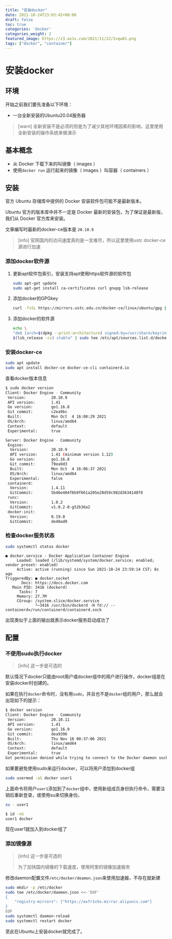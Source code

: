 ```yaml
---
title: "安装docker"
date: 2021-10-24T23:03:42+08:00
draft: false
toc: true
categories: 'docker'
categories_weight: 2
featured_image: https://z3.ax1x.com/2021/11/22/Ivqw8S.png
tags: ["docker", "container"]
---
```


# 安装docker

## 环境

开始之前我们要先准备以下环境：

* 一台全新安装的Ubuntu20.04服务器

> [warn]
> 全新安装不是必须的但是为了减少其他环境因素的影响，这里使用全新安装的操作系统来做演示

## 基本概念

* 从 Docker 下载下来的叫镜像（ images ）
* 使用`docker run` 运行起来的镜像（ images ）叫容器（ containers ）

## 安装

官方 Ubuntu 存储库中提供的 Docker 安装软件包可能不是最新版本。

Ubuntu 官方的版本库中并不一定是 Docker 最新的安装包，为了保证是最新版，我们从 Docker 官方库来安装。

文章编写时最新的docker-ce版本是 `20.10.9`

> [info]
> 官网国内的访问速度真的是一言难尽，所以这里使用ustc docker-ce源进行加速

### 添加docker软件源

1. 更新apt软件包索引，安装支持apt使用https软件源的软件包

    ```bash
    sudo apt-get update
    sudo apt-get install ca-certificates curl gnupg lsb-release
    ```

2. 添加docker的GPGkey

    ```bash
    curl -fsSL https://mirrors.ustc.edu.cn/docker-ce/linux/ubuntu/gpg | sudo gpg --dearmor -o /usr/share/keyrings/docker-archive-keyring.gpg
    ```

3. 添加docker的软件源

    ```bash
    echo \
    "deb [arch=$(dpkg --print-architecture) signed-by=/usr/share/keyrings/docker-archive-keyring.gpg] https://mirrors.ustc.edu.cn/docker-ce/linux/ubuntu \
    $(lsb_release -cs) stable" | sudo tee /etc/apt/sources.list.d/docker.list > /dev/null
    ```

### 安装docker-ce

```bash
sudo apt update
sudo apt install docker-ce docker-ce-cli containerd.io
```

查看docker版本信息

```bash
$ sudo docker version
Client: Docker Engine - Community
 Version:           20.10.9
 API version:       1.41
 Go version:        go1.16.8
 Git commit:        c2ea9bc
 Built:             Mon Oct  4 16:08:29 2021
 OS/Arch:           linux/amd64
 Context:           default
 Experimental:      true

Server: Docker Engine - Community
 Engine:
  Version:          20.10.9
  API version:      1.41 (minimum version 1.12)
  Go version:       go1.16.8
  Git commit:       79ea9d3
  Built:            Mon Oct  4 16:06:37 2021
  OS/Arch:          linux/amd64
  Experimental:     false
 containerd:
  Version:          1.4.11
  GitCommit:        5b46e404f6b9f661a205e28d59c982d3634148f8
 runc:
  Version:          1.0.2
  GitCommit:        v1.0.2-0-g52b36a2
 docker-init:
  Version:          0.19.0
  GitCommit:        de40ad0

```

### 检查docker服务状态

```bash
sudo systemctl status docker
```

```text
● docker.service - Docker Application Container Engine
     Loaded: loaded (/lib/systemd/system/docker.service; enabled; vendor preset: enabled)
     Active: active (running) since Sun 2021-10-24 23:59:14 CST; 8s ago
TriggeredBy: ● docker.socket
       Docs: https://docs.docker.com
   Main PID: 3416 (dockerd)
      Tasks: 7
     Memory: 27.7M
     CGroup: /system.slice/docker.service
             └─3416 /usr/bin/dockerd -H fd:// --containerd=/run/containerd/containerd.sock

```

出现类似于上面的输出就表示docker服务启动成功了

## 配置

### 不使用sudo执行docker

> [info] 这一步是可选的

默认情况下docker只能由root用户或docker组中的用户进行操作，docker组是在安装docker时创建的。

如果在执行`docker`命令时，没有用`sudo`，并且也不是`docker`组的用户，那么就会出现如下的提示：

```bash
$ docker version
Client: Docker Engine - Community
 Version:           20.10.11
 API version:       1.41
 Go version:        go1.16.9
 Git commit:        dea9396
 Built:             Thu Nov 18 00:37:06 2021
 OS/Arch:           linux/amd64
 Context:           default
 Experimental:      true
Got permission denied while trying to connect to the Docker daemon socket at unix:///var/run/docker.sock: Get "http://%2Fvar%2Frun%2Fdocker.sock/v1.24/version": dial unix /var/run/docker.sock: connect: permission denied
```

如果要避免使用sudo来运行docker，可以将用户添加到docker组

```bash
sudo usermod -aG docker user1
```

上面命令将用户`user1`添加到了`docker`组中，使用新组成员身份执行命令，需要注销后重新登录，或使用su来切换身份。

```bash
su - user1
```

```bash
$ id -nG
user1 docker
```

现在user1就加入到docker组了

### 添加镜像源

> [info] 这一步是可选的
>
> 为了加快国内镜像的下载速度，使用阿里的镜像加速服务

修改daemon配置文件`/etc/docker/deamon.json`来使用加速器，不存在就新建

```bash
sudo mkdir -p /etc/docker
sudo tee /etc/docker/daemon.json <<-'EOF'
{
    "registry-mirrors": ["https://exfr1v5o.mirror.aliyuncs.com"]
}
EOF
sudo systemctl daemon-reload
sudo systemctl restart docker
```

至此在Ubuntu上安装docker就完成了。
